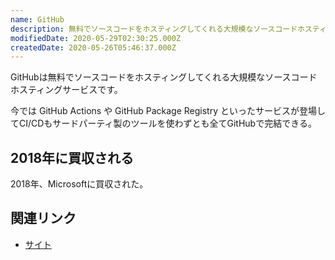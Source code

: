 ```yaml
---
name: GitHub
description: 無料でソースコードをホスティングしてくれる大規模なソースコードホスティングサービス
modifiedDate: 2020-05-29T02:30:25.000Z
createdDate: 2020-05-26T05:46:37.000Z
---
```


GitHubは無料でソースコードをホスティングしてくれる大規模なソースコードホスティングサービスです。

今では GitHub Actions や GitHub Package Registry といったサービスが登場してCI/CDもサードパーティ製のツールを使わずとも全てGitHubで完結できる。

## 2018年に買収される

2018年、Microsoftに買収された。

## 関連リンク

- [サイト](https://github.com)
